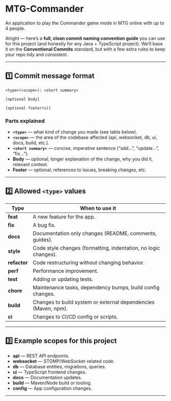 # MTG-Commander
An application to play the Commander game mode in MTG online with up to 4 people.

Alright — here’s a **full, clean commit naming convention guide** you can use for this project (and honestly for any Java + TypeScript project).
We’ll base it on the **Conventional Commits** standard, but with a few extra rules to keep your repo tidy and consistent.

---

## **1️⃣ Commit message format**

```
<type>(<scope>): <short summary>

[optional body]

[optional footer(s)]
```

### **Parts explained**

* **`<type>`** — what kind of change you made (see table below).
* **`<scope>`** — the area of the codebase affected (api, websocket, db, ui, docs, build, etc.).
* **`<short summary>`** — concise, imperative sentence (“add…”, “update…”, “fix…”).
* **Body** — optional; longer explanation of the change, why you did it, relevant context.
* **Footer** — optional; references to issues, breaking changes, etc.

---

## **2️⃣ Allowed `<type>` values**

| Type         | When to use it                                                  |
| ------------ | --------------------------------------------------------------- |
| **feat**     | A new feature for the app.                                      |
| **fix**      | A bug fix.                                                      |
| **docs**     | Documentation only changes (README, comments, guides).          |
| **style**    | Code style changes (formatting, indentation, no logic changes). |
| **refactor** | Code restructuring without changing behavior.                   |
| **perf**     | Performance improvement.                                        |
| **test**     | Adding or updating tests.                                       |
| **chore**    | Maintenance tasks, dependency bumps, build config changes.      |
| **build**    | Changes to build system or external dependencies (Maven, npm).  |
| **ci**       | Changes to CI/CD config or scripts.                             |

---

## **3️⃣ Example scopes for this project**

* **api** — REST API endpoints.
* **websocket** — STOMP/WebSocket-related code.
* **db** — Database entities, migrations, queries.
* **ui** — TypeScript frontend changes.
* **docs** — Documentation updates.
* **build** — Maven/Node build or tooling.
* **config** — App configuration changes.

---